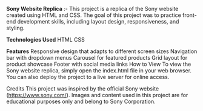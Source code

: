 
**Sony Website Replica** :-
This project is a replica of the Sony website created using HTML and CSS. The goal of this project was to practice front-end development skills, including layout design, responsiveness, and styling.

**Technologies Used**
HTML
CSS

**Features**
Responsive design that adapts to different screen sizes
Navigation bar with dropdown menus
Carousel for featured products
Grid layout for product showcase
Footer with social media links
How to View
To view the Sony website replica, simply open the index.html file in your web browser. You can also deploy the project to a live server for online access.

Credits
This project was inspired by the official Sony website (https://www.sony.com/).
Images and content used in this project are for educational purposes only and belong to Sony Corporation.
